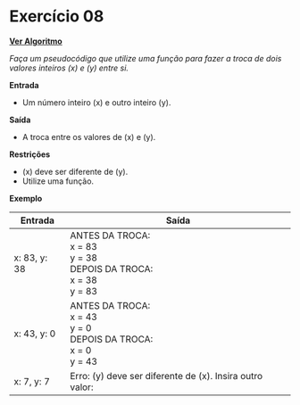 # Exercício 08

[**Ver Algoritmo**](Algoritmo08.md)

*Faça um pseudocódigo que utilize uma função para fazer a troca de dois valores inteiros \(x\) e \(y\) entre si.*

**Entrada**
- Um número inteiro \(x\) e outro inteiro \(y\).

**Saída**
- A troca entre os valores de \(x\) e \(y\).

**Restrições**
- \(x\) deve ser diferente de \(y\).
- Utilize uma função.

**Exemplo**

| Entrada                 | Saída                                                |
|-------------------------|------------------------------------------------------|
| x: 83, y: 38            | ANTES DA TROCA:<br>x = 83<br>y = 38<br>DEPOIS DA TROCA:<br>x = 38<br>y = 83 |
| x: 43, y: 0             | ANTES DA TROCA:<br>x = 43<br>y = 0<br>DEPOIS DA TROCA:<br>x = 0<br>y = 43 |
| x: 7, y: 7              | Erro: \(y\) deve ser diferente de \(x\). Insira outro valor: |
